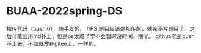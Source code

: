 # BUAA-2022spring-DS
祖传代码（bushi0），随手发的。
//PS:题目应该是祖传的，就先不写题目了。之后可能会用md补上，但是os太难了学不会暂时没时间，摆了。
github老是push不上去，不如就放在gitee上，一样的。
